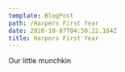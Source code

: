```yaml
---
template: BlogPost
path: /Harpers First Year
date: 2020-10-07T04:50:22.164Z
title: Harpers First Year
---
```

Our little munchkin
